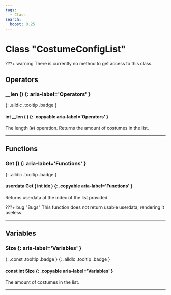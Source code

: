 ```yaml
---
tags:
  - Class
search:
  boost: 0.25
---
```

# Class "CostumeConfigList"

???+ warning
    There is currently no method to get access to this class.

## Operators
### __len () {: aria-label='Operators' }
[ ](#){: .alldlc .tooltip .badge }
#### int __len ( ) {: .copyable aria-label='Operators' }

The length (#) operation. Returns the amount of costumes in the list.

___
## Functions
### Get () {: aria-label='Functions' }
[ ](#){: .alldlc .tooltip .badge }
#### userdata Get ( int idx ) {: .copyable aria-label='Functions' }

Returns userdata at the index of the list provided.

???+ bug "Bugs"
    This function does not return usable userdata, rendering it useless.

___
## Variables
### Size {: aria-label='Variables' }
[ ](#){: .const .tooltip .badge } [ ](#){: .alldlc .tooltip .badge }
#### const int Size  {: .copyable aria-label='Variables' }

The amount of costumes in the list.

___
